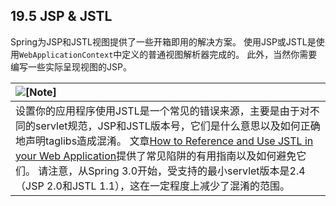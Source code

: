 ## 19.5 JSP & JSTL

Spring为JSP和JSTL视图提供了一些开箱即用的解决方案。 使用JSP或JSTL是使用`WebApplicationContext`中定义的普通视图解析器完成的。 此外，当然你需要编写一些实际呈现视图的JSP。

| ![](https://docs.spring.io/spring/docs/5.0.0.M5/spring-framework-reference/html/images/note.png "\[Note\]") |
| :--- |
| 设置你的应用程序使用JSTL是一个常见的错误来源，主要是由于对不同的servlet规范，JSP和JSTL版本号，它们是什么意思以及如何正确地声明taglibs造成混淆。 文章[How to Reference and Use JSTL in your Web Application](http://www.mularien.com/blog/2008/04/24/how-to-reference-and-use-jstl-in-your-web-application/)提供了常见陷阱的有用指南以及如何避免它们。 请注意，从Spring 3.0开始，受支持的最小servlet版本是2.4（JSP 2.0和JSTL 1.1），这在一定程度上减少了混淆的范围。 |



